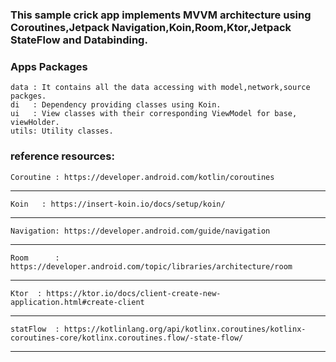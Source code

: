 ### This sample crick app implements MVVM architecture using Coroutines,Jetpack Navigation,Koin,Room,Ktor,Jetpack StateFlow and Databinding.

### Apps Packages 


    data : It contains all the data accessing with model,network,source packges.
    di   : Dependency providing classes using Koin.
    ui   : View classes with their corresponding ViewModel for base, viewHolder.
    utils: Utility classes.


### reference resources:


    Coroutine : https://developer.android.com/kotlin/coroutines
***

    Koin   : https://insert-koin.io/docs/setup/koin/
***
    Navigation: https://developer.android.com/guide/navigation
***
    Room      : https://developer.android.com/topic/libraries/architecture/room
***
    Ktor  : https://ktor.io/docs/client-create-new-application.html#create-client
***
    statFlow  : https://kotlinlang.org/api/kotlinx.coroutines/kotlinx-coroutines-core/kotlinx.coroutines.flow/-state-flow/
***
